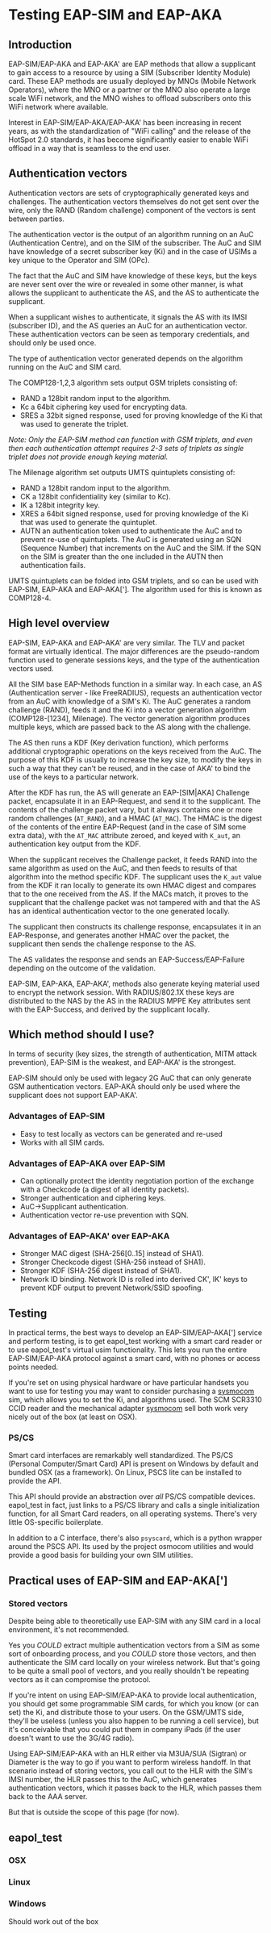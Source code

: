 # Testing EAP-SIM and EAP-AKA
## Introduction
EAP-SIM/EAP-AKA and EAP-AKA' are EAP methods that allow a supplicant to gain access to a resource by using a SIM (Subscriber Identity Module) card. These EAP methods are usually deployed by MNOs (Mobile Network Operators), where the MNO or a partner or the MNO also operate a large scale WiFi network, and the MNO wishes to offload subscribers onto this WiFi network where available.

Interest in EAP-SIM/EAP-AKA/EAP-AKA' has been increasing in recent years, as with the standardization of "WiFi calling" and the release of the HotSpot 2.0 standards, it has become significantly easier to enable WiFi offload in a way that is seamless to the end user.

## Authentication vectors
Authentication vectors are sets of cryptographically generated keys and challenges.  The authentication vectors themselves do not get sent over the wire, only the RAND (Random challenge) component of the vectors is sent between parties.

The authentication vector is the output of an algorithm running on an AuC (Authentication Centre), and on the SIM of the subscriber. The AuC and SIM have knowledge of a secret subscriber key (Ki) and in the case of USIMs a key unique to the Operator and SIM (OPc).

The fact that the AuC and SIM have knowledge of these keys, but the keys are never sent over the wire or revealed in some other manner, is what allows the supplicant to authenticate the AS, and the AS to authenticate the supplicant.

When a supplicant wishes to authenticate, it signals the AS with its IMSI (subscriber ID), and the AS queries an AuC for an authentication vector.  These authentication vectors can be seen as temporary credentials, and should only be used once.

The type of authentication vector generated depends on the algorithm running on the AuC and SIM card.

The COMP128-1,2,3 algorithm sets output GSM triplets consisting of:
- RAND a 128bit random input to the algorithm.
- Kc a 64bit ciphering key used for encrypting data.
- SRES a 32bit signed response, used for proving knowledge of the Ki that was used to generate the triplet.

_Note: Only the EAP-SIM method can function with GSM triplets, and even then each authentication attempt requires 2-3 sets of triplets as single triplet does not provide enough keying material._

The Milenage algorithm set outputs UMTS quintuplets consisting of:
- RAND a 128bit random input to the algorithm.
- CK a 128bit confidentiality key (similar to Kc).
- IK a 128bit integrity key.
- XRES a 64bit signed response, used for proving knowledge of the Ki that was used to generate the quintuplet.
- AUTN an authentication token used to authenticate the AuC and to prevent re-use of quintuplets.  The AuC is generated using an SQN (Sequence Number) that increments on the AuC and the SIM.  If the SQN on the SIM is greater than the one included in the AUTN then authentication fails.

UMTS quintuplets can be folded into GSM triplets, and so can be used with EAP-SIM, EAP-AKA and EAP-AKA['].  The algorithm used for this is known as COMP128-4.

## High level overview
EAP-SIM, EAP-AKA and EAP-AKA' are very similar. The TLV and packet format are virtually identical. The major differences are the pseudo-random function used to generate sessions keys, and the type of the authentication vectors used.

All the SIM base EAP-Methods function in a similar way.  In each case, an AS (Authentication server - like FreeRADIUS), requests an authentication vector from an AuC with knowledge of a SIM's Ki.  The AuC generates a random challenge (RAND), feeds it and the Ki into a vector generation algorithm (COMP128-[1234], Milenage).  The vector generation algorithm produces multiple keys, which are passed back to the AS along with the challenge.

The AS then runs a KDF (Key derivation function), which performs additional cryptographic operations on the keys received from the AuC.  The purpose of this KDF is usually to increase the key size, to modify the keys in such a way that they can't be reused, and in the case of AKA' to bind the use of the keys to a particular network.

After the KDF has run, the AS will generate an EAP-[SIM|AKA] Challenge packet, encapsulate it in an EAP-Request, and send it to the supplicant. The contents of the challenge packet vary, but it always contains one or more random challenges (``AT_RAND``), and a HMAC (``AT_MAC``). The HMAC is the digest of the contents of the entire EAP-Request (and in the case of SIM some extra data), with the ``AT_MAC`` attribute zeroed, and keyed with ``K_aut``, an authentication key output from the KDF.

When the supplicant receives the Challenge packet, it feeds RAND into the same algorithm as used on the AuC, and then feeds to results of that algorithm into the method specific KDF.  The supplicant uses the ``K_aut`` value from the KDF it ran locally to generate its own HMAC digest and compares that to the one received from the AS. If the MACs match, it proves to the supplicant that the challenge packet was not tampered with and that the AS has an identical authentication vector to the one generated locally.

The supplicant then constructs its challenge response, encapsulates it in an EAP-Response, and generates another HMAC over the packet, the supplicant then sends the challenge response to the AS.

The AS validates the response and sends an EAP-Success/EAP-Failure depending on the outcome of the validation.

EAP-SIM, EAP-AKA, EAP-AKA', methods also generate keying material used to encrypt the network session.  With RADIUS/802.1X these keys are distributed to the NAS by the AS in the RADIUS MPPE Key attributes sent with the EAP-Success, and derived by the supplicant locally.

## Which method should I use?

In terms of security (key sizes, the strength of authentication, MITM attack prevention), EAP-SIM is the weakest, and EAP-AKA' is the strongest.

EAP-SIM should only be used with legacy 2G AuC that can only generate GSM authentication vectors. EAP-AKA should only be used where the supplicant does not support EAP-AKA'.

### Advantages of EAP-SIM
- Easy to test locally as vectors can be generated and re-used
- Works with all SIM cards.

### Advantages of EAP-AKA over EAP-SIM
- Can optionally protect the identity negotiation portion of the exchange with a Checkcode (a digest of all identity packets).
- Stronger authentication and ciphering keys.
- AuC->Supplicant authentication.
- Authentication vector re-use prevention with SQN.

### Advantages of EAP-AKA' over EAP-AKA
- Stronger MAC digest (SHA-256[0..15] instead of SHA1).
- Stronger Checkcode digest (SHA-256 instead of SHA1).
- Stronger KDF (SHA-256 digest instead of SHA1).
- Network ID binding.  Network ID is rolled into derived CK', IK' keys to prevent KDF output to prevent Network/SSID spoofing.

## Testing
In practical terms, the best ways to develop an EAP-SIM/EAP-AKA['] service and perform testing, is to get eapol_test working with a smart card reader or to use eapol_test's virtual usim functionality. This lets you run the entire EAP-SIM/EAP-AKA protocol against a smart card, with no phones or access points needed.

If you're set on using physical hardware or have particular handsets you want to use for testing you may want to consider purchasing a [sysmocom](http://shop.sysmocom.de) sim, which allows you to set the Ki, and algorithms used.  The SCM SCR3310 CCID reader and the mechanical adapter [sysmocom](http://shop.sysmocom.de) sell both work very nicely out of the box (at least on OSX).

### PS/CS

Smart card interfaces are remarkably well standardized. The PS/CS (Personal Computer/Smart Card) API is present on Windows by default and bundled OSX (as a framework). On Linux, PSCS lite can be installed to provide the API.

This API should provide an abstraction over *all* PS/CS compatible devices.  eapol_test in fact, just links to a PS/CS library and calls a single initialization function, for all Smart Card readers, on all operating systems. There's very little OS-specific boilerplate.

In addition to a C interface, there's also ``psyscard``, which is a python wrapper around the PSCS API.  Its used by the project osmocom utilities and would provide a good basis for building your own SIM utilities.

## Practical uses of EAP-SIM and EAP-AKA[']
### Stored vectors
Despite being able to theoretically use EAP-SIM with any SIM card in a local environment, it's not recommended.

Yes you *COULD* extract multiple authentication vectors from a SIM as some sort of onboarding process, and you *COULD* store those vectors, and then authenticate the SIM card locally on your wireless network.  But that's going to be quite a small pool of vectors, and you really shouldn't be repeating vectors as it can compromise the protocol.

If you're intent on using EAP-SIM/EAP-AKA to provide local authentication, you should get some programmable SIM cards, for which you know (or can set) the Ki, and distribute those to your users.  On the GSM/UMTS side, they'll be useless (unless you also happen to be running a cell service), but it's conceivable that you could put them in company iPads (if the user doesn't want to use the 3G/4G radio).

Using EAP-SIM/EAP-AKA with an HLR either via M3UA/SUA (Sigtran) or Diameter is the way to go if you want to perform wireless handoff. In that scenario instead of storing vectors, you call out to the HLR with the SIM's IMSI number, the HLR passes this to the AuC, which generates authentication vectors, which it passes back to the HLR, which passes them back to the AAA server.

But that is outside the scope of this page (for now).  

## eapol_test
### OSX

### Linux

### Windows
Should work out of the box